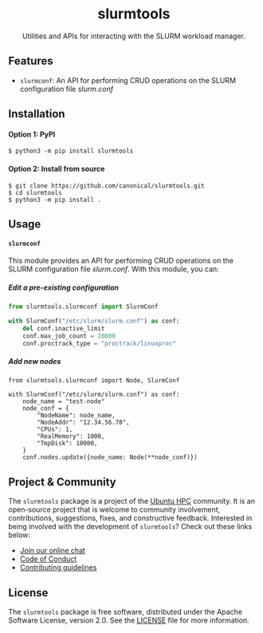 <h1 align="center">
  slurmtools
</h1>

<p align="center">
  Utilities and APIs for interacting with the SLURM workload manager.
</p>

## Features

* `slurmconf`: An API for performing CRUD operations on the SLURM configuration file _slurm.conf_

## Installation

#### Option 1: PyPI

```shell
$ python3 -m pip install slurmtools
```

#### Option 2: Install from source

```shell
$ git clone https://github.com/canonical/slurmtools.git
$ cd slurmtools
$ python3 -m pip install .
```

## Usage

#### `slurmconf`

This module provides an API for performing CRUD operations on the SLURM configuration file _slurm.conf_.
With this module, you can:

##### Edit a pre-existing configuration

```python
from slurmtools.slurmconf import SlurmConf

with SlurmConf("/etc/slurm/slurm.conf") as conf:
    del conf.inactive_limit
    conf.max_job_count = 20000
    conf.proctrack_type = "proctrack/linuxproc"
```

##### Add new nodes

```python3
from slurmtools.slurmconf import Node, SlurmConf

with SlurmConf("/etc/slurm/slurm.conf") as conf:
    node_name = "test-node"
    node_conf = {
        "NodeName": node_name,
        "NodeAddr": "12.34.56.78",
        "CPUs": 1, 
        "RealMemory": 1000, 
        "TmpDisk": 10000,
    }
    conf.nodes.update({node_name: Node(**node_conf)})
```

## Project & Community

The `slurmtools` package is a project of the 
[Ubuntu HPC](https://discourse.ubuntu.com/t/high-performance-computing-team/35988) community. 
It is an open-source project that is welcome to community involvement, contributions, suggestions, fixes, 
and constructive feedback. Interested in being involved with the development of `slurmtools`? 
Check out these links below:

* [Join our online chat](https://matrix.to/#/#ubuntu-hpc:matrix.org)
* [Code of Conduct](https://ubuntu.com/community/code-of-conduct)
* [Contributing guidelines](./CONTRIBUTING.md)

## License

The `slurmtools` package is free software, distributed under the Apache Software License, version 2.0.
See the [LICENSE](./LICENSE) file for more information.

